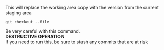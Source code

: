 This will replace the working area copy with the version from the current staging area
```
git checkout --file
```
Be very careful with this command.  
**DESTRUCTIVE OPERATION**  
If you need to run this, be sure to stash any commits that are at risk
